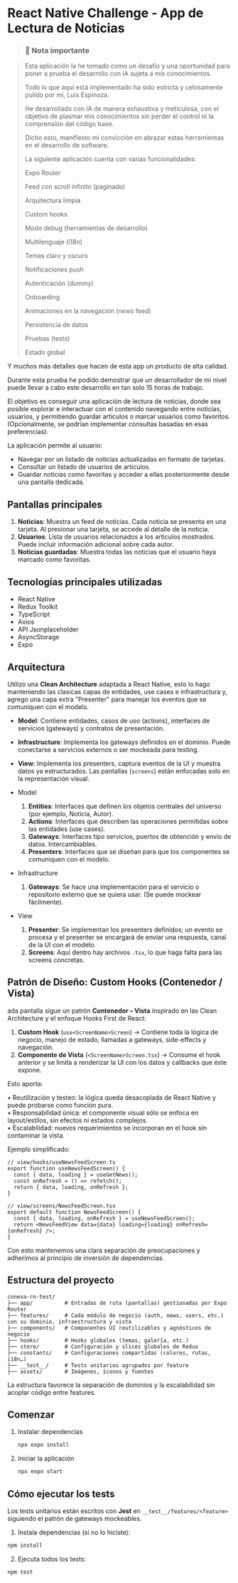 # React Native Challenge - App de Lectura de Noticias

> ### 📌 Nota importante

>Esta aplicación la he tomado como un desafío y una oportunidad para poner a prueba el desarrollo con IA sujeta a mis conocimientos.
>
>Todo lo que aquí está implementado ha sido estricta y celosamente pulido por mí, Luis Espinoza.
>
>He desarrollado con IA de manera exhaustiva y meticulosa, con el objetivo de plasmar mis conocimientos sin perder el control ni la comprensión del código base.
>
>Dicho esto, manifiesto mi convicción en abrazar estas herramientas en el desarrollo de software.
>
>La siguiente aplicación cuenta con varias funcionalidades:
>
 >   Expo Router
>
 >   Feed con scroll infinito (paginado)
>
 >   Arquitectura limpia
>
 >   Custom hooks
>
 >   Modo debug (herramientas de desarrollo)
>
 >   Multilenguaje (i18n)
>
 >   Temas claro y oscuro
>
 >   Notificaciones push
>
  >  Autenticación (dummy)
>
 >   Onboarding
>
 >   Animaciones en la navegación (news feed)
>
 >   Persistencia de datos
>
 >   Pruebas (tests)
>
 >   Estado global

Y muchos más detalles que hacen de esta app un producto de alta calidad.

Durante esta prueba he podido demostrar que un desarrollador de mi nivel puede llevar a cabo este desarrollo en tan solo 15 horas de trabajo.

El objetivo es conseguir una aplicación de lectura de noticias, donde sea posible explorar e interactuar con el contenido navegando entre noticias, usuarios, y permitiendo guardar artículos o marcar usuarios como favoritos. (Opcionalmente, se podrían implementar consultas basadas en esas preferencias).

La aplicación permite al usuario:

- Navegar por un listado de noticias actualizadas en formato de tarjetas.
- Consultar un listado de usuarios de artículos.
- Guardar noticias como favoritas y acceder a ellas posteriormente desde una pantalla dedicada.

## Pantallas principales

1. **Noticias**: Muestra un feed de noticias. Cada noticia se presenta en una tarjeta. Al presionar una tarjeta, se accede al detalle de la noticia.
2. **Usuarios**: Lista de usuarios relacionados a los artículos mostrados. Puede incluir información adicional sobre cada autor.
3. **Noticias guardadas**: Muestra todas las noticias que el usuario haya marcado como favoritas.

## Tecnologías principales utilizadas

- React Native
- Redux Toolkit
- TypeScript
- Axios
- API Jsonplaceholder
- AsyncStorage
- Expo

## Arquitectura

Utilizo una **Clean Architecture** adaptada a React Native, esto lo hago manteniendo las clasicas capas de entidades, use cases e infrastructura y, agrego una capa extra "Presenter" para manejar los eventos que se comuniquen con el modelo.

- **Model**: Contiene entidades, casos de uso (actions), interfaces de servicios (gateways) y contratos de presentación.
- **Infrastructure**: Implementa los gateways definidos en el dominio. Puede conectarse a servicios externos o ser mockeada para testing.
- **View**: Implementa los presenters, captura eventos de la UI y muestra datos ya estructurados. Las pantallas (`screens`) están enfocadas solo en la representación visual.

- Model  
   1. **Entities**: Interfaces que definen los objetos centrales del universo (por ejemplo, Noticia, Autor).  
   2. **Actions**: Interfaces que describen las operaciones permitidas sobre las entidades (use cases).  
   3. **Gateways**: Interfaces tipo servicios, puertos de obtención y envío de datos. Intercambiables.  
   4. **Presenters**: Interfaces que se diseñan para que los componentes se comuniquen con el modelo.  

- Infrastructure  
   1. **Gateways**: Se hace una implementación para el servicio o repositorio externo que se quiera usar. (Se puede mockear fácilmente).  

- View  
   1. **Presenter**: Se implementan los presenters definidos; un evento se procesa y el presenter se encargará de enviar una respuesta, canal de la UI con el modelo.
   2. **Screens**: Aquí dentro hay archivos `.tsx`, lo que haga falta para las screens concretas.

## Patrón de Diseño: Custom Hooks (Contenedor / Vista)

ada pantalla sigue un patrón **Contenedor – Vista** inspirado en las Clean Architecture y el enfoque Hooks First de React:

1. **Custom Hook** (`use<ScreenName>Screen`) → Contiene toda la lógica de negocio, manejo de estado, llamadas a gateways, side-effects y navegación.
2. **Componente de Vista** (`<ScreenName>Screen.tsx`) → Consume el hook anterior y se limita a renderizar la UI con los datos y callbacks que éste expone.

Esto aporta:

• Reutilización y testeo: la lógica queda desacoplada de React Native y puede probarse como función pura.  
• Responsabilidad única: el componente visual sólo se enfoca en layout/estilos, sin efectos ni estados complejos.  
• Escalabilidad: nuevos requerimientos se incorporan en el hook sin contaminar la vista.

Ejemplo simplificado:

```tsx
// view/hooks/useNewsFeedScreen.ts
export function useNewsFeedScreen() {
  const { data, loading } = useGetNews();
  const onRefresh = () => refetch();
  return { data, loading, onRefresh };
}

// view/screens/NewsFeedScreen.tsx
export default function NewsFeedScreen() {
  const { data, loading, onRefresh } = useNewsFeedScreen();
  return <NewsFeedView data={data} loading={loading} onRefresh={onRefresh} />;
}
```

Con esto mantenemos una clara separación de preocupaciones y adherimos al principio de inversión de dependencias.

## Estructura del proyecto

```text
conexa-rn-test/
├── app/          # Entradas de ruta (pantallas) gestionadas por Expo Router
├── features/     # Cada módulo de negocio (auth, news, users, etc.) con su dominio, infraestructura y vista
├── components/   # Componentes UI reutilizables y agnósticos de negocio
├── hooks/        # Hooks globales (temas, galería, etc.)
├── store/        # Configuración y slices globales de Redux
├── constants/    # Configuraciones compartidas (colores, rutas, i18n…)
├── __test__/     # Tests unitarios agrupados por feature
├── assets/       # Imágenes, íconos y fuentes
```

La estructura favorece la separación de dominios y la escalabilidad sin acoplar código entre features.

## Comenzar

1. Instalar dependencias

   ```bash
   npx expo install
   ```

2. Iniciar la aplicación

   ```bash
   npx expo start
   ```

## Cómo ejecutar los tests

Los tests unitarios están escritos con **Jest** en `__test__/features/<feature>` siguiendo el patrón de gateways mockeables.
  
1. Instala dependencias (si no lo hiciste):

```bash
npm install
```

2. Ejecuta todos los tests:

```bash
npm test
```
